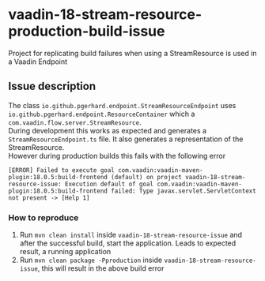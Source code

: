 # vaadin-18-stream-resource-production-build-issue
Project for replicating build failures when using a StreamResource is used in a Vaadin Endpoint


## Issue description

The class ```io.github.pgerhard.endpoint.StreamResourceEndpoint``` uses ```io.github.pgerhard.endpoint.ResourceContainer``` which a 
```com.vaadin.flow.server.StreamResource```.  
During development this works as expected and generates a ```StreamResourceEndpoint.ts``` file. It also generates a representation of the StreamResource.  
However during production builds this fails with the following error

```shell
[ERROR] Failed to execute goal com.vaadin:vaadin-maven-plugin:18.0.5:build-frontend (default) on project vaadin-18-stream-resource-issue: Execution default of goal com.vaadin:vaadin-maven-plugin:18.0.5:build-frontend failed: Type javax.servlet.ServletContext not present -> [Help 1]
```

### How to reproduce

1. Run ```mvn clean install``` inside ```vaadin-18-stream-resource-issue``` and after the successful build, start the application. Leads to expected result, a running application
2. Run ```mvn clean package -Pproduction``` inside ```vaadin-18-stream-resource-issue```, this will result in the above build error
